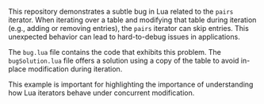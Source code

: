 This repository demonstrates a subtle bug in Lua related to the `pairs` iterator.  When iterating over a table and modifying that table during iteration (e.g., adding or removing entries), the `pairs` iterator can skip entries. This unexpected behavior can lead to hard-to-debug issues in applications.

The `bug.lua` file contains the code that exhibits this problem.  The `bugSolution.lua` file offers a solution using a copy of the table to avoid in-place modification during iteration.

This example is important for highlighting the importance of understanding how Lua iterators behave under concurrent modification.